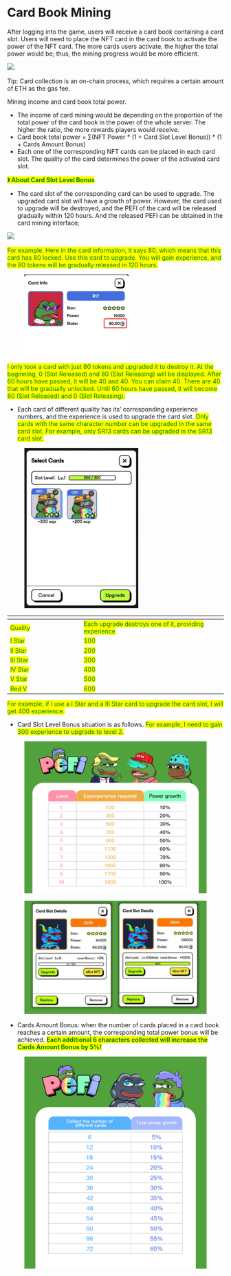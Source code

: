 # Card Book Mining

After logging into the game, users will receive a card book containing a card slot. Users will need to place the NFT card in the card book to activate the power of the NFT card. The more cards users activate, the higher the total power would be; thus, the mining progress would be more efficient.



![](https://lh7-us.googleusercontent.com/docsz/AD_4nXctE7NVxT8-jssEYKhmrSR39bpgL-Xi-THHZ69Gwc4LXoKtvADp03rep5KoL4N05Ludswdmu6IaHkRbTA9iTvyJVNJusMx_Fg5egySZTxoR-eMJWYIg2KbUp7nk2uSKF5DVeWOnq306DRG9SQiVlUAYWopL?key=qdtuNPyKJUVo8xyoYzDU0A)&#x20;

Tip: Card collection is an on-chain process, which requires a certain amount of ETH as the gas fee.

Mining income and card book total power.

* The income of card mining would be depending on the proportion of the total power of the card book in the power of the whole server. The higher the ratio, the more rewards players would receive.
* Card book total power = ∑(NFT Power \* (1 + Card Slot Level Bonus)) \* (1 + Cards Amount Bonus)
* Each one of the corresponding NFT cards can be placed in each card slot. The quality of the card determines the power of the activated card slot.

<mark style="color:green;">**》 About Card Slot Level Bonus**</mark>

* The card slot of the corresponding card can be used to upgrade. The upgraded card slot will have a growth of power. However, the card used to upgrade will be destroyed, and the PEFI of the card will be released gradually within 120 hours. And the released PEFI can be obtained in the card mining interface;

![](https://lh7-us.googleusercontent.com/docsz/AD_4nXfzF3nQnh_B5XvkEISnGDjRBUBLsfOpgSTTOrdC2TvsTryA9nQHaKbiJ9eA3L7kzTuSNXuU619JgInKNyp6tNzu8HpADresiRa2MHj54XWxqWw8WUV68UGfrUUmz0sPOMn0O4chqiR6WgL2NHAEMe92elI4?key=qdtuNPyKJUVo8xyoYzDU0A)

<mark style="color:green;">For example. Here in the card information, it says 80, which means that this card has 80 locked. Use this card to upgrade. You will gain experience, and the 80 tokens will be gradually released in 120 hours.</mark>&#x20;

<figure><img src="../.gitbook/assets/cardinf.png" alt="" width="242"><figcaption></figcaption></figure>

<mark style="color:green;">I only took a card with just 80 tokens and upgraded it to destroy it. At the beginning, 0 (Slot Released) and 80 (Slot Releasing) will be displayed. After 60 hours have passed, it will be 40 and 40. You can claim 40. There are 40 that will be gradually unlocked. Until 60 hours have passed, it will become 80 (Slot Released) and 0 (Slot Releasing).</mark>

* Each card of different quality has its’ corresponding experience numbers, and the experience is used to upgrade the card slot. <mark style="color:green;">Only cards with the same character number can be upgraded in the same card slot. For example, only SR13 cards can be upgraded in the SR13 card slot.</mark>

<figure><img src="../.gitbook/assets/ungrade.png" alt="" width="265"><figcaption></figcaption></figure>

<table data-header-hidden><thead><tr><th width="157"></th><th></th></tr></thead><tbody><tr><td><mark style="color:green;">Quality</mark></td><td><mark style="color:green;">Each upgrade destroys one of it, providing experience</mark></td></tr><tr><td><mark style="color:green;">I Star</mark></td><td><mark style="color:green;">100</mark></td></tr><tr><td><mark style="color:green;">II Star</mark></td><td><mark style="color:green;">200</mark></td></tr><tr><td><mark style="color:green;">III Star</mark></td><td><mark style="color:green;">300</mark></td></tr><tr><td><mark style="color:green;">IV Star</mark></td><td><mark style="color:green;">400</mark></td></tr><tr><td><mark style="color:green;">V Star</mark></td><td><mark style="color:green;">500</mark></td></tr><tr><td><mark style="color:green;">Red V</mark></td><td><mark style="color:green;">600</mark></td></tr></tbody></table>

<mark style="color:green;">For example, if I use a I Star and a III Star card to upgrade the card slot, I will get 400 experience.</mark>

* Card Slot Level Bonus situation is as follows. <mark style="color:green;">For example, I need to gain 300 experience to upgrade to level 2.</mark>

<div align="left"><figure><img src="../.gitbook/assets/2024-06-15 14.34.05.jpg" alt="" width="563"><figcaption></figcaption></figure></div>

<figure><img src="../.gitbook/assets/2025-02-10 16.19.25.jpg" alt=""><figcaption></figcaption></figure>

* Cards Amount Bonus: when the number of cards placed in a card book reaches a certain amount, the corresponding total power bonus will be achieved. <mark style="color:green;">**Each additional 6 characters collected will increase the Cards Amount Bonus by 5%!**</mark>&#x20;

<div align="left"><figure><img src="../.gitbook/assets/画板 1 拷贝 2.jpg" alt="" width="563"><figcaption></figcaption></figure></div>
